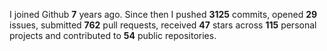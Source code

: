 
I joined Github **7** years ago. Since then I pushed **3125** commits, opened **29** issues, submitted **762** pull requests, received **47** stars across **115** personal projects and contributed to **54** public repositories.
